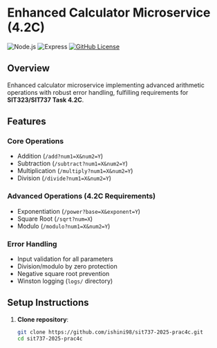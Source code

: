 # Enhanced Calculator Microservice (4.2C)

![Node.js](https://img.shields.io/badge/Node.js-18.x-green)
![Express](https://img.shields.io/badge/Express-4.x-lightgrey)
[![GitHub License](https://img.shields.io/badge/license-MIT-blue)](LICENSE)

## Overview

Enhanced calculator microservice implementing advanced arithmetic operations with robust error handling, fulfilling requirements for **SIT323/SIT737 Task 4.2C**.

## Features

### Core Operations

- Addition (`/add?num1=X&num2=Y`)
- Subtraction (`/subtract?num1=X&num2=Y`)
- Multiplication (`/multiply?num1=X&num2=Y`)
- Division (`/divide?num1=X&num2=Y`)

### Advanced Operations (4.2C Requirements)

- Exponentiation (`/power?base=X&exponent=Y`)
- Square Root (`/sqrt?num=X`)
- Modulo (`/modulo?num1=X&num2=Y`)

### Error Handling

- Input validation for all parameters
- Division/modulo by zero protection
- Negative square root prevention
- Winston logging (`logs/` directory)

## Setup Instructions

1. **Clone repository**:
   ```bash
   git clone https://github.com/ishini98/sit737-2025-prac4c.git
   cd sit737-2025-prac4c
   ```
